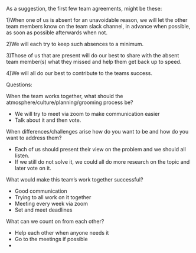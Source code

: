 As a suggestion, the first few team agreements, might be these:

1)When one of us is absent for an unavoidable reason, we will let the other team members know on the team slack channel, in advance when possible, as soon as possible afterwards when not.

2)We will each try to keep such absences to a minimum.

3)Those of us that are present will do our best to share with the absent team member(s) what they missed and help them get back up to speed.

4)We will all do our best to contribute to the teams success.

Questions:

When the team works together, what should the atmosphere/culture/planning/grooming process be?
- We will try to meet via zoom to make communication easier
- Talk about it and then vote.

When differences/challenges arise how do you want to be and how do you want to address them?
- Each of us should present their view on the problem and we should all listen.
- If we still do not solve it, we could all do more research on the topic and later vote on it.


What would make this team’s work together successful?
- Good communication 
- Trying to all work on it together
- Meeting every week via zoom
- Set and meet deadlines

What can we count on from each other?
- Help each other when anyone needs it
- Go to the meetings if possible
- 


